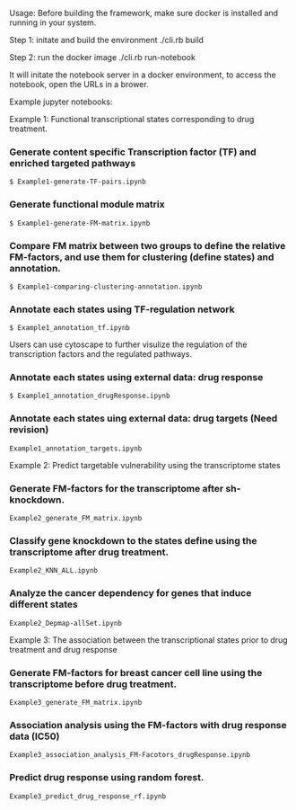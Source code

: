Usage: 
Before building the framework, make sure docker is installed and running in your system.

Step 1: initate and build the environment
./cli.rb build

Step 2: run the docker image
./cli.rb run-notebook

It will initate the notebook server in a docker environment, to access the notebook, open the URLs in a brower. 


Example jupyter notebooks:

Example 1: Functional transcriptional states corresponding to drug treatment.
### Generate content specific Transcription factor (TF) and enriched targeted pathways
```
$ Example1-generate-TF-pairs.ipynb
```
### Generate functional module matrix
```
$ Example1-generate-FM-matrix.ipynb
```
###  Compare FM matrix between two groups to define the relative FM-factors, and use them for clustering (define states) and annotation.
```
$ Example1-comparing-clustering-annotation.ipynb
```
### Annotate each states using TF-regulation network

```
$ Example1_annotation_tf.ipynb 
```
Users can use cytoscape to further visulize the regulation of the transcription factors and the regulated pathways.

### Annotate each states using external data: drug response 
```
$ Example1_annotation_drugResponse.ipynb
```

### Annotate each states uing external data: drug targets (Need revision)
```
Example1_annotation_targets.ipynb
```



Example 2: Predict targetable vulnerability using the transcriptome states

### Generate FM-factors for the transcriptome after sh-knockdown.
```
Example2_generate_FM_matrix.ipynb
 ```

 ### Classify gene knockdown to the states define using the transcriptome after drug treatment.
 ```
Example2_KNN_ALL.ipynb
 ```

 ### Analyze the cancer dependency for genes that induce different states
```
Example2_Depmap-allSet.ipynb
```


Example 3: The association between the transcriptional states prior to drug treatment and drug response 
### Generate FM-factors for breast cancer cell line using the transcriptome before drug treatment. 
```
Example3_generate_FM_matrix.ipynb
```

### Association analysis using the FM-factors with drug response data (IC50)
```
Example3_association_analysis_FM-Facotors_drugResponse.ipynb
```

### Predict drug response using random forest.
```
Example3_predict_drug_response_rf.ipynb
```
